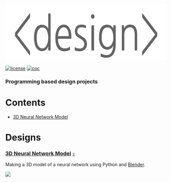 <div align="center">
  <a href="https://github.com/andrewtavis/design"><img src="https://raw.githubusercontent.com/andrewtavis/design/main/.github/resources/logo/design_logo_transparent.png" width="656" height="175"></a>
</div>

<ol></ol>

[![license](https://img.shields.io/github/license/andrewtavis/design.svg)](https://github.com/andrewtavis/design/blob/main/LICENSE.txt)
[![coc](https://img.shields.io/badge/coc-Contributor%20Covenant-ff69b4.svg)](https://github.com/andrewtavis/design/blob/main/.github/CODE_OF_CONDUCT.md)

### Programming based design projects

<a id="contents"></a>

# **Contents**

- [3D Neural Network Model](#3d-neural-network-model)

# Designs

<a id="3d-neural-network-model"></a>

### [3D Neural Network Model](https://github.com/andrewtavis/design/tree/main/3d_neural_network_model) [`⇧`](#contents)

Making a 3D model of a neural network using Python and [Blender](https://www.blender.org/).

![](https://raw.githubusercontent.com/andrewtavis/design/main/.github/resources/images/neural_network_stl.gif)
